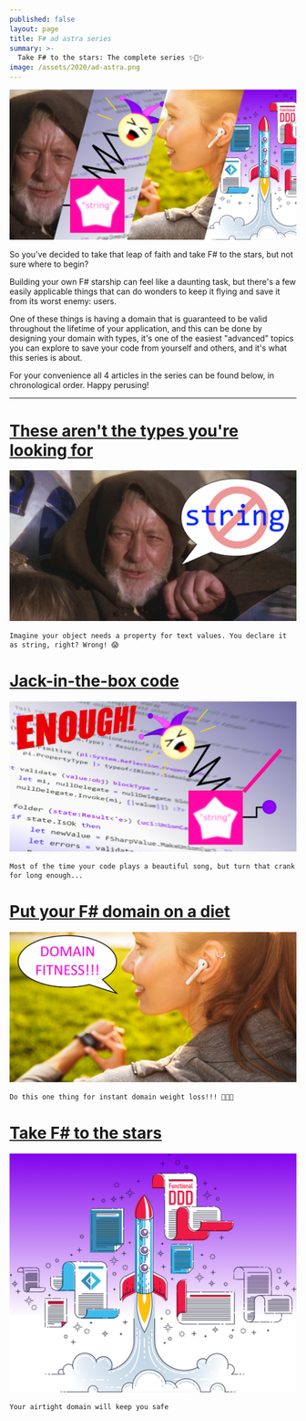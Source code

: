 ```yaml
---
published: false
layout: page
title: F# ad astra series
summary: >-
  Take F# to the stars: The complete series ✨🚀✨
image: /assets/2020/ad-astra.png
---
```


<p>
  <img src="/assets/2020/ad-astra.png" />
</p>

So you've decided to take that leap of faith and take F# to the stars, but not sure where to begin?

Building your own F# starship can feel like a daunting task, but there's a few easily applicable things that can do wonders to keep it flying and save it from its worst enemy: users.

One of these things is having a domain that is guaranteed to be valid throughout the lifetime of your application, and this can be done by designing your domain with types, it's one of the easiest "advanced" topics you can explore to save your code from yourself and others, and it's what this series is about.

For your convenience all 4 articles in the series can be found below, in chronological order. Happy perusing!

<hr />

<div class="posts">

  <div class="post">
    <h1 class="post-title">
      <a href="/fun/2020/03/04/these-arent-the-types/">
        These aren't the types you're looking for
      </a>
    </h1>
    <a href="/fun/2020/03/04/these-arent-the-types/">
      <img src="/assets/2020/not-the-string.png" alt="splash">
    </a>

    Imagine your object needs a property for text values. You declare it as string, right? Wrong! 😱

  </div>

  <div class="post">
    <h1 class="post-title">
      <a href="/fun/2020/04/06/jack-in-the-box-code/">
        Jack-in-the-box code
      </a>
    </h1>
    <a href="/fun/2020/04/06/jack-in-the-box-code/">
      <img src="/assets/2020/jack-in-the-box.png" alt="splash">
    </a>
    
    Most of the time your code plays a beautiful song, but turn that crank for long enough...

  </div>

  <div class="post">  
    <h1 class="post-title">
      <a href="/fun/2020/05/04/domain-fitness/">
        Put your F# domain on a diet
      </a>
    </h1>
    <a href="/fun/2020/05/04/domain-fitness/">
      <img src="/assets/2020/domain-fitness.jpg" alt="splash">
    </a>

    Do this one thing for instant domain weight loss!!! 🤩🤫🤭


  </div>

  <div class="post">
    <h1 class="post-title">
      <a href="/fun/2020/06/30/take-it-to-the-stars/">
        Take F# to the stars
      </a>
    </h1>
    <a href="/fun/2020/06/30/take-it-to-the-stars/">
      <img src="/assets/2020/take-it-to-the-stars.png" alt="splash">
    </a>

    Your airtight domain will keep you safe

  </div>

</div>